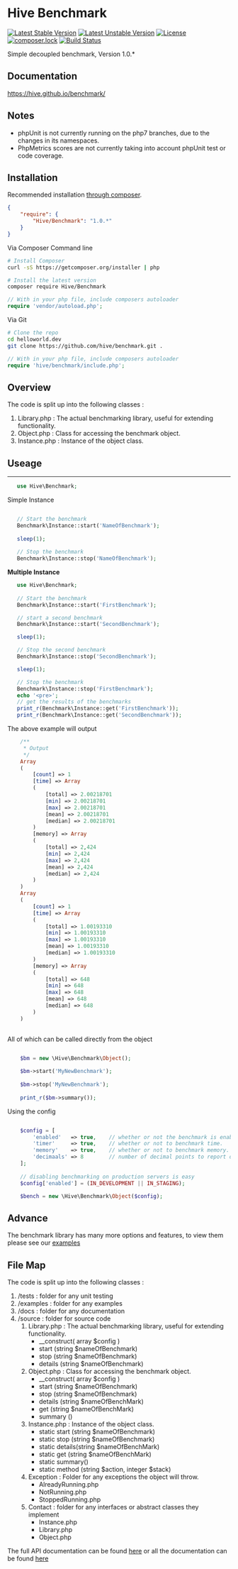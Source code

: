 # Hive Benchmark
[![Latest Stable Version](https://poser.pugx.org/hive/benchmark/v/stable?format=flat-square)](https://packagist.org/packages/hive/benchmark)
[![Latest Unstable Version](https://poser.pugx.org/hive/benchmark/v/unstable?format=flat-square)](https://packagist.org/packages/hive/benchmark)
[![License](https://poser.pugx.org/hive/benchmark/license?format=flat-square)](https://packagist.org/packages/hive/benchmark)
[![composer.lock](https://poser.pugx.org/hive/benchmark/composerlock?format=flat-square)](https://packagist.org/packages/hive/benchmark)
[![Build Status](https://img.shields.io/travis/hive/benchmark/1.0.1.3.svg?style=flat-square)](https://travis-ci.org/hive/benchmark)


Simple decoupled benchmark, Version 1.0.*


## Documentation

https://hive.github.io/benchmark/

## Notes

 * phpUnit is not currently running on the php7 branches, due to the changes in its namespaces. 
 * PhpMetrics scores are not currently taking into account phpUnit test or code coverage.  

## Installation

Recommended installation [through composer](http://getcomposer.org).

```JSON
{
    "require": {
        "Hive/Benchmark": "1.0.*"
    }
}
```

Via Composer Command line

```bash
# Install Composer
curl -sS https://getcomposer.org/installer | php

# Install the latest version
composer require Hive/Benchmark

```

```php
// With in your php file, include composers autoloader
require 'vendor/autoload.php';
```

Via Git

```bash
# Clone the repo
cd helloworld.dev
git clone https://github.com/hive/benchmark.git . 
```

```php
// With in your php file, include composers autoloader
require 'hive/benchmark/include.php';
```

## Overview

The code is split up into the following classes : 

1. Library.php : The actual benchmarking library, useful for extending functionality.
2. Object.php : Class for accessing the benchmark object.
3. Instance.php : Instance of the object class.

## Useage
-------
 ```php
    use Hive\Benchmark;
 ```
 
 
 Simple Instance
 ```php
 
    // Start the benchmark
    Benchmark\Instance::start('NameOfBenchmark');
    
    sleep(1);
    
    // Stop the benchmark 
    Benchmark\Instance::stop('NameOfBenchmark');
 
 ```
 
**Multiple Instance**
 
 ```php    
    use Hive\Benchmark;
    
    // Start the benchmark
    Benchmark\Instance::start('FirstBenchmark');

    // start a second benchmark
    Benchmark\Instance::start('SecondBenchmark');

    sleep(1);

    // Stop the second benchmark
    Benchmark\Instance::stop('SecondBenchmark');

    sleep(1);

    // Stop the benchmark
    Benchmark\Instance::stop('FirstBenchmark');
    echo '<pre>';
    // get the results of the benchmarks
    print_r(Benchmark\Instance::get('FirstBenchmark'));
    print_r(Benchmark\Instance::get('SecondBenchmark'));
```

The above example will output 

```php    
    /**
     * Output
     */
    Array
    (
        [count] => 1
        [time] => Array
        (
            [total] => 2.00218701
            [min] => 2.00218701
            [max] => 2.00218701
            [mean] => 2.00218701
            [median] => 2.00218701
        )
        [memory] => Array
        (
            [total] => 2,424
            [min] => 2,424
            [max] => 2,424
            [mean] => 2,424
            [median] => 2,424
        )
    )
    Array
    (
        [count] => 1
        [time] => Array
        (
            [total] => 1.00193310
            [min] => 1.00193310
            [max] => 1.00193310
            [mean] => 1.00193310
            [median] => 1.00193310
        )
        [memory] => Array
        (
            [total] => 648
            [min] => 648
            [max] => 648
            [mean] => 648
            [median] => 648
        )
    )
        
 ```
   
   
All of which can be called directly from the object 

```php

    $bm = new \Hive\Benchmark\Object(); 
    
    $bm->start('MyNewBenchmark'); 
    
    $bm->stop('MyNewBenchmark');
    
    print_r($bm->summary()); 

```


Using the config

```php

    $config = [
        'enabled'   => true,    // whether or not the benchmark is enabled. 
        'timer'     => true,    // whether or not to benchmark time.
        'memory'    => true,    // whether or not to benchmark memory.
        'decimaals' => 8        // number of decimal points to report on
    ];
    
    // disabling benchmarking on production servers is easy
    $config['enabled'] = (IN_DEVELOPMENT || IN_STAGING); 

    $bench = new \Hive\Benchmark\Object($config); 

```

## Advance 

The benchmark library has many more options and features, to view them please see our [examples](https://github.com/hive/benchmark/tree/master/examples)


## File Map

The code is split up into the following classes : 


1. /tests : folder for any unit testing
2. /examples : folder for any examples
3. /docs : folder for any documentation  
4. /source : folder for source code
    1. Library.php : The actual benchmarking library, useful for extending functionality.
        *  __construct( array $config )
        *  start         (string $nameOfBenchmark) 
        * stop          (string $nameOfBenchmark) 
        * details       (string $nameOfBenchmark) 
    2. Object.php : Class for accessing the benchmark object.
        * __construct( array $config )
        * start         (string $nameOfBenchmark)
        * stop          (string $nameOfBenchmark)
        * details       (string $nameOfBenchMark)
        * get           (string $nameOfBenchMark)
        * summary       ()
    3. Instance.php : Instance of the object class.
        * static start  (string $nameOfBenchmark)
        * static stop   (string $nameOfBenchmark)
        * static details(string $nameOfBenchMark)
        * static get    (string $nameOfBenchMark)
        * static summary()
        * static method (string $action, integer $stack)
    4. Exception : Folder for any exceptions the object will throw.
        * AlreadyRunning.php
        * NotRunning.php
        * StoppedRunning.php
    5. Contact : folder for any interfaces or abstract classes they implement
        * Instance.php
        * Library.php
        * Object.php
        
The full API documentation can be found [here](https://hive.github.io/benchmark/html/phpdox/index.xhtml) or all the documentation can be found [here](https://hive.github.io/benchmark/)